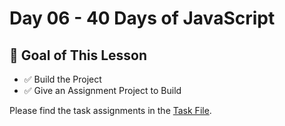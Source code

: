 # Day 06 - 40 Days of JavaScript

## **🎯 Goal of This Lesson**

- ✅ Build the Project
- ✅ Give an Assignment Project to Build

Please find the task assignments in the [Task File](./task.md).
